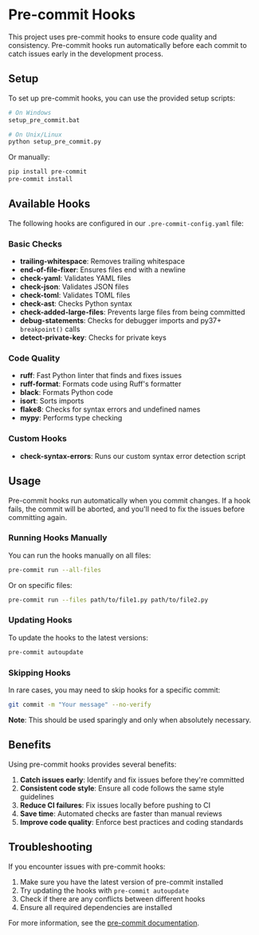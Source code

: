 # Pre-commit Hooks

This project uses pre-commit hooks to ensure code quality and consistency. Pre-commit hooks run automatically before each commit to catch issues early in the development process.

## Setup

To set up pre-commit hooks, you can use the provided setup scripts:

```bash
# On Windows
setup_pre_commit.bat

# On Unix/Linux
python setup_pre_commit.py
```

Or manually:

```bash
pip install pre-commit
pre-commit install
```

## Available Hooks

The following hooks are configured in our `.pre-commit-config.yaml` file:

### Basic Checks

- **trailing-whitespace**: Removes trailing whitespace
- **end-of-file-fixer**: Ensures files end with a newline
- **check-yaml**: Validates YAML files
- **check-json**: Validates JSON files
- **check-toml**: Validates TOML files
- **check-ast**: Checks Python syntax
- **check-added-large-files**: Prevents large files from being committed
- **debug-statements**: Checks for debugger imports and py37+ `breakpoint()` calls
- **detect-private-key**: Checks for private keys

### Code Quality

- **ruff**: Fast Python linter that finds and fixes issues
- **ruff-format**: Formats code using Ruff's formatter
- **black**: Formats Python code
- **isort**: Sorts imports
- **flake8**: Checks for syntax errors and undefined names
- **mypy**: Performs type checking

### Custom Hooks

- **check-syntax-errors**: Runs our custom syntax error detection script

## Usage

Pre-commit hooks run automatically when you commit changes. If a hook fails, the commit will be aborted, and you'll need to fix the issues before committing again.

### Running Hooks Manually

You can run the hooks manually on all files:

```bash
pre-commit run --all-files
```

Or on specific files:

```bash
pre-commit run --files path/to/file1.py path/to/file2.py
```

### Updating Hooks

To update the hooks to the latest versions:

```bash
pre-commit autoupdate
```

### Skipping Hooks

In rare cases, you may need to skip hooks for a specific commit:

```bash
git commit -m "Your message" --no-verify
```

**Note**: This should be used sparingly and only when absolutely necessary.

## Benefits

Using pre-commit hooks provides several benefits:

1. **Catch issues early**: Identify and fix issues before they're committed
2. **Consistent code style**: Ensure all code follows the same style guidelines
3. **Reduce CI failures**: Fix issues locally before pushing to CI
4. **Save time**: Automated checks are faster than manual reviews
5. **Improve code quality**: Enforce best practices and coding standards

## Troubleshooting

If you encounter issues with pre-commit hooks:

1. Make sure you have the latest version of pre-commit installed
2. Try updating the hooks with `pre-commit autoupdate`
3. Check if there are any conflicts between different hooks
4. Ensure all required dependencies are installed

For more information, see the [pre-commit documentation](https://pre-commit.com/).

